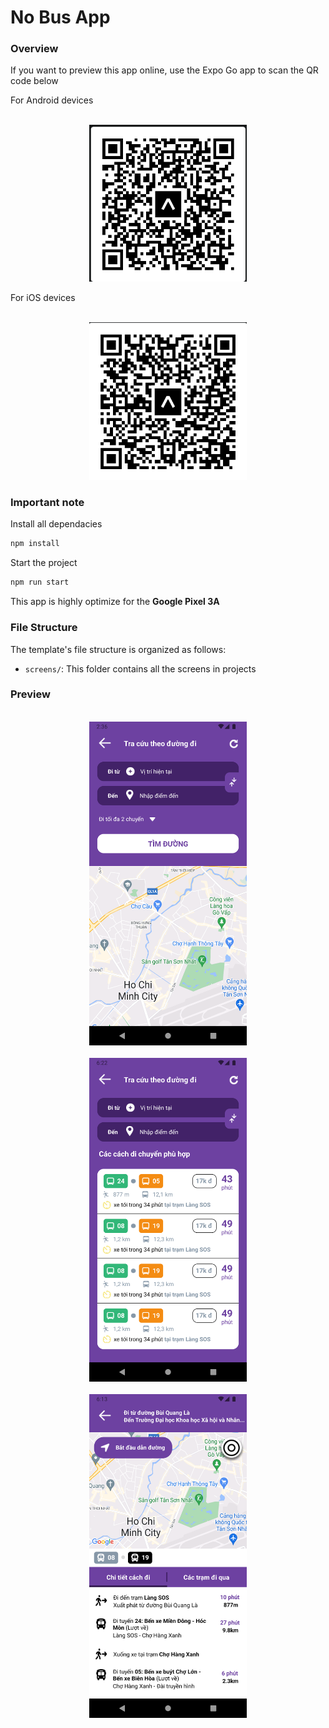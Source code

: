 # No Bus App

### Overview

If you want to preview this app online, use the Expo Go app to scan the QR code below

For Android devices

<p align="center">
  <br>
  <img src="assets/android_qr.png" width="50%">
  <br>
</p>

For iOS devices

<p align="center">
  <br>
  <img src="assets/ios_QR.png" width="50%">
  <br>
</p>


### Important note

Install all dependacies 
```bash
npm install
```

Start the project
```bash
npm run start
```

This app is highly optimize for the **Google Pixel 3A**

### File Structure

The template's file structure is organized as follows:

- `screens/`: This folder contains all the screens in projects


### Preview

<p align="center">
  <br>
  <img src="Screenshots/scrshot1.png" width="50%">
  <br>
  <br>
  <img src="Screenshots/scrshot2.png" width="50%">
  <br>
  <br>
  <img src="Screenshots/scrshot3.png" width="50%">
  <br>
</p>